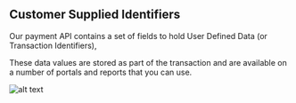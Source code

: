 ## Customer Supplied Identifiers

Our payment API contains a set of fields to hold User Defined Data (or Transaction Identifiers),

These data values are stored as part of the transaction and are available on a number of portals and reports that you can use.

![alt text](https://res.cloudinary.com/apimatic/image/upload/v1701603623/63ad9a7735191778f8a5d33c/63ad9a7735191778f8a5d33c--Customer%20Defined%20Fields.png)